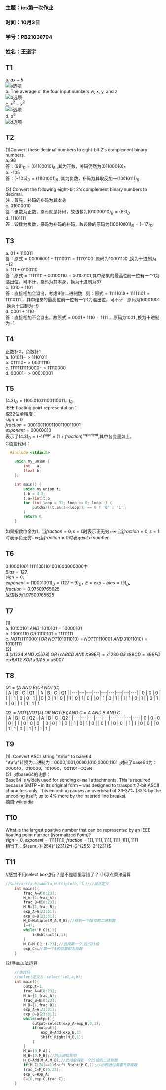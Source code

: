 ### 主题：ics第一次作业
### 时间：10月3日
### 学号：PB21030794
### 姓名：王道宇

## T1
a. $ax+b$   
![a选项](F:\markdown\picture_1_a.jpg)  
b. The average of the four input numbers w, x, y, and z  
![b选项](F:\markdown\picture_1_b.jpg)  
c. $x^2-y^2$  
![c选项](F:\markdown\picture_1_c.jpg)  
d. $a^6$  
![d选项](F:\markdown\picture_1_d.jpg)

## T2  
(1)Convert these decimal numbers to eight-bit 2's complement binary numbers.  
a. 98  
答：$(98)_D=(01100010)_B$ ,其为正数，补码仍然为$(01100010)_B$   
b. -105  
答：$(-105)_D=(11101001)_B$ ,其为负数，补码为其取反加一$(10010111)_B$  
  
(2) Convert the following eight-bit 2's complement binary numbers to decimal.  
注：首先，补码的补码为其本身  
c. 01000010  
答：该数为正数，原码就是补码，故该数为$(01000010)_B=(66)_D$  
d. 11101111  
答：该数为负数，原码为补码的补码，故该数的原码为$(10010001)_B=(-17)_D$

## T3
a. $01+110011$  
答：原式$=00000001+11110011=11110100$ ,原码为$10001100$ ,换为十进制为$-12$  
b. $111+0100110$  
答：原式$=11111111+00100110=00100101$,其中结果的最高位前一位有一个$1$为溢出位，可不计，原码为其本身，换为十进制为$37$  
c. $1010+1101$  
答：直接相加会溢出，考虑8位二进制数，则：原式$=11111010+11111101=11110111$ ，其中结果的最高位前一位有一个$1$为溢出位，可不计，原码为$10001001$ ,换为十进制为$-9$  
d. $0001+1110$  
答：直接相加不会溢出，故原式$=0001+1110=1111$ ，原码为$1001$ ,换为十进制为$-1$

## T4
正数补0，负数补1  
a. $101011->11101011$  
b. $011110->00011110$  
c. $11111111110000->11110000$  
d. $00001->00000001$  

## T5
$(4.3)_D=(100.01001100110011...)_B$  
IEEE floating point representation：  
取32位单精度：  
$sign=0$  
$fraction=00010011001100110011001$  
$exponent=00000010$  
表示了$(4.3)_D=(-1)^{sign}\times(1+fraction)^{exponent}$,其中各变量如上。  
C语言代码：  
```c
  #include <stdio.h>

    union my_union {
        int   a;
        float b;
    };

    int main() {
        union my_union t;
        t.b = 4.3;
        t.a=(int)t.b
        for (int loop = 31; loop >= 0; loop--) {
            putchar((t.a&(1<<loop))) == 0 ? '0' : '1');
        }
        return 0;
    }

```
如果指数位全为1，当$fraction=0,s=0$时表示正无穷$+\infty$ ;当$fraction=0,s=1$时表示负无穷$-\infty$;当$fraction\neq0$时表示$not\; a\;number$

## T6
$0\;10001001\;11111001101001000000000$中  
$Bias=127,$  
$sign=0,$  
$exponent=(10001001)_D=(127+9)_D，E=exp-bias=(9)_D,$  
$fraction=0.97509765625$  
故该数为$1.97509765625$ 

## T7
(1)  
a. $10100101\;AND\; 11010101 = 10000101$  
b. $10001110\;OR\;11110101=11111111$  
c. $NOT(11110001)\;OR\;NOT(01011010)=NOT(11110001\;AND\;01011010)=10101111$  
(2)  
d.$(x1234\;AND\;X5678) \;OR \;(xABCD\;AND\;X99EF)=x1230\;OR\;x89CD=
x9BFD$  
e.$x6A12\;XOR\;x3A15=x5007$  

## T8
$Q1 = (A \;AND \;B) OR \;NOT(C)$  
| A | B | C | Q1 |   | A | B | C | Q1 |
|---|---|---|---|---|---|---|---|---|
| 0 | 0 | 0 | 1 |   | 1 | 0 | 0 | 1 |
| 0 | 0 | 1 | 0 |   | 1 | 0 | 1 | 0 |
| 0 | 1 | 0 | 1 |   | 1 | 1 | 0 | 1 |
| 0 | 1 | 1 | 0 |   | 1 | 1 | 1 | 1 |

$Q2 = NOT(NOT(A)\;OR\;NOT(B)) AND\;C=A\;AND\;B\;AND\;C$  
| A | B | C | Q2 |   | A | B | C | Q2 |
|---|---|---|---|---|---|---|---|---|
| 0 | 0 | 0 | 0 |   | 1 | 0 | 0 | 0 |
| 0 | 0 | 1 | 0 |   | 1 | 0 | 1 | 0 |
| 0 | 1 | 0 | 0 |   | 1 | 1 | 0 | 0 |
| 0 | 1 | 1 | 0 |   | 1 | 1 | 1 | 1 |

## T9
(1). Convert ASCII string "\t\n\r" to base64  
   "\t\n\r"转换为二进制为：0000,1001,0000,1010,0000,1101 ,对应了base64为：000010，010000，101000，001101=CQoN  
(2). 对base64的设想：  
Base64 is widely used for sending e-mail attachments. This is required because SMTP – in its original form – was designed to transport 7-bit ASCII characters only. This encoding causes an overhead of 33–37% (33% by the encoding itself; up to 4% more by the inserted line breaks).  
摘自:wikipidia

## T10
What is the largest positive number that can be represented by an IEEE floating point number (Normalized Form)?  
$sign=0,exponent=11111110,fraction=111,1111,1111,1111,1111,1111$  
相当于：$\sum_{i=254}^{231}2^i=2^{255}-2^{231}$

## T11
//感觉不用select box也行？是不是哪里写错了？
(1)浮点乘法运算
```c
//Subtract(a,b)=Add(a,Multiple(b,-1));//减法定义
    int main(){
        frac_A=A[0:23];
        M_A={1,frac_A};
        frac_B=B[0:23];
        M_B={1,frac_B};
        exp_A=A[23:31];
        exp_B=B[23:31];
        M_C=Mutiple(M_A,M_B);//得到一个48位的二进制数
        i=47;
        while(!M_C[i]){
            i=Subtract(i,1);
        }
        M_C=M_C[i:i-23];//选择第一个1后的23位
        exp_C=i//第一个1的位置即为指数
    }
```  

(2)浮点加法运算
```c
    //伪代码
    //select定义为：select(sel,a,b);
    int main(){
        output=1;
        frac_A=A[0:23];
        M_A={1,frac_A};
        frac_B=B[0:23];
        M_B={1,frac_B};
        exp_A=A[23:31];
        exp_B=B[23:31];
        while(output){
            output=select(exp_A>exp_B,0,1);
            if(output){
                exp_B=Add(exp_B,1)
                Shift_Right(M_B,1);
            }
        }
        M_A={0,M_A}；
        M_B={0,M_B};//防止进位影响
        M_C=Add(M_A,M_B);//此时会得到一个25位的二进制数
        if(M_C[24]==1)Shift_Right(M_C,1);//出现进位需要丢弃尾数
        frac_C=M_C[0:23];
        exp_C=exp_A;
        C={0,exp_C,frac_C};
    }
```